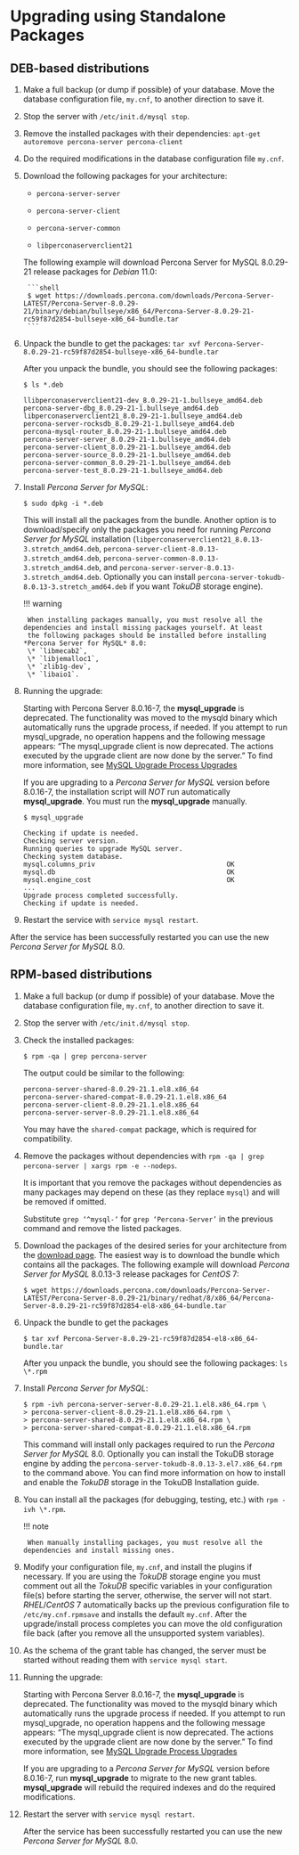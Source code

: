 # Upgrading using Standalone Packages

## DEB-based distributions


1. Make a full backup (or dump if possible) of your database. Move the database configuration file, `my.cnf`, to another direction to save it.


2. Stop the server with `/etc/init.d/mysql stop`.


3. Remove the installed packages with their dependencies: `apt-get autoremove percona-server percona-client`


4. Do the required modifications in the database configuration file `my.cnf`.


5. Download the following packages for your architecture:


    * `percona-server-server`


    * `percona-server-client`


    * `percona-server-common`


    * `libperconaserverclient21`

    The following example will download Percona Server for MySQL 8.0.29-21 release
    packages for *Debian* 11.0:

	    ```shell
	    $ wget https://downloads.percona.com/downloads/Percona-Server-LATEST/Percona-Server-8.0.29-21/binary/debian/bullseye/x86_64/Percona-Server-8.0.29-21-rc59f87d2854-bullseye-x86_64-bundle.tar
	    ```

6. Unpack the bundle to get the packages: `tar xvf Percona-Server-8.0.29-21-rc59f87d2854-bullseye-x86_64-bundle.tar`

    After you unpack the bundle, you should see the following packages:

    ```
    $ ls *.deb

    llibperconaserverclient21-dev_8.0.29-21-1.bullseye_amd64.deb  
    percona-server-dbg_8.0.29-21-1.bullseye_amd64.deb
    libperconaserverclient21_8.0.29-21-1.bullseye_amd64.deb      
    percona-server-rocksdb_8.0.29-21-1.bullseye_amd64.deb
    percona-mysql-router_8.0.29-21-1.bullseye_amd64.deb
    percona-server-server_8.0.29-21-1.bullseye_amd64.deb
    percona-server-client_8.0.29-21-1.bullseye_amd64.deb     
    percona-server-source_8.0.29-21-1.bullseye_amd64.deb
    percona-server-common_8.0.29-21-1.bullseye_amd64.deb     
    percona-server-test_8.0.29-21-1.bullseye_amd64.deb

    ```


7. Install *Percona Server for MySQL*:

    ```
    $ sudo dpkg -i *.deb
    ```

    This will install all the packages from the bundle. Another option is to
    download/specify only the packages you need for running *Percona Server for MySQL*
    installation (`libperconaserverclient21_8.0.13-3.stretch_amd64.deb`,
    `percona-server-client-8.0.13-3.stretch_amd64.deb`,
    `percona-server-common-8.0.13-3.stretch_amd64.deb`, and
    `percona-server-server-8.0.13-3.stretch_amd64.deb`. Optionally you can
    install `percona-server-tokudb-8.0.13-3.stretch_amd64.deb` if you want
    *TokuDB* storage engine).

    !!! warning

        When installing packages manually, you must resolve all the dependencies and install missing packages yourself. At least
        the following packages should be installed before installing *Percona Server for MySQL* 8.0:
        \* `libmecab2`,
        \* `libjemalloc1`,
        \* `zlib1g-dev`,
        \* `libaio1`.

8. Running the upgrade:

    Starting with Percona Server 8.0.16-7, the **mysql_upgrade** is deprecated. The functionality was moved to the mysqld binary which automatically runs the upgrade process, if needed. If you attempt to run mysql_upgrade, no operation happens and the following message appears: “The mysql_upgrade client is now deprecated. The actions executed by the upgrade client are now done by the server.” To find more information, see [MySQL Upgrade Process Upgrades](https://dev.mysql.com/doc/refman/8.0/en/upgrading-what-is-upgraded.html)

    If you are upgrading to a *Percona Server for MySQL* version before 8.0.16-7, the installation script will *NOT* run automatically **mysql_upgrade**. You must run the **mysql_upgrade** manually.

    ```
    $ mysql_upgrade

    Checking if update is needed.
    Checking server version.
    Running queries to upgrade MySQL server.
    Checking system database.
    mysql.columns_priv                                 OK
    mysql.db                                           OK
    mysql.engine_cost                                  OK
    ...
    Upgrade process completed successfully.
    Checking if update is needed.
    ```

9. Restart the service with `service mysql restart`.

After the service has been successfully restarted you can use the new *Percona Server for MySQL* 8.0.

## RPM-based distributions


1. Make a full backup (or dump if possible) of your database. Move the database configuration file, `my.cnf`, to another direction to save it.


2. Stop the server with `/etc/init.d/mysql stop`.


3. Check the installed packages:

	```shell
	$ rpm -qa | grep percona-server
	```
	The output could be similar to the following:
	
	```text
	percona-server-shared-8.0.29-21.1.el8.x86_64
	percona-server-shared-compat-8.0.29-21.1.el8.x86_64
	percona-server-client-8.0.29-21.1.el8.x86_64
	percona-server-server-8.0.29-21.1.el8.x86_64
	```

	You may have the `shared-compat` package, which is required for compatibility.

4. Remove the packages without dependencies with `rpm -qa | grep percona-server | xargs rpm -e --nodeps`.

	It is important that you remove the packages without dependencies as many packages may
	depend on these (as they replace `mysql`) and will be removed if omitted.
	
	Substitute `grep ‘^mysql-‘` for `grep ‘Percona-Server’` in the previous command and
	remove the listed packages.

5. Download the packages of the desired series for your architecture from the [download page](https://www.percona.com/downloads/Percona-Server-8.0/). The easiest way is to download the bundle which contains all the packages. The following example will download *Percona Server for MySQL* 8.0.13-3 release packages for *CentOS* 7:

	```shell
	$ wget https://downloads.percona.com/downloads/Percona-Server-LATEST/Percona-Server-8.0.29-21/binary/redhat/8/x86_64/Percona-Server-8.0.29-21-rc59f87d2854-el8-x86_64-bundle.tar
	```

6. Unpack the bundle to get the packages

	```shell
	$ tar xvf Percona-Server-8.0.29-21-rc59f87d2854-el8-x86_64-bundle.tar
	```
	
	After you unpack the bundle, you should see the following packages: `ls \*.rpm`

7. Install *Percona Server for MySQL*:

	```shell
	$ rpm -ivh percona-server-server-8.0.29-21.1.el8.x86_64.rpm \
	> percona-server-client-8.0.29-21.1.el8.x86_64.rpm \
	> percona-server-shared-8.0.29-21.1.el8.x86_64.rpm \
	> percona-server-shared-compat-8.0.29-21.1.el8.x86_64.rpm
	```
	
	This command will install only packages required to run the *Percona Server for MySQL*
	8.0. Optionally you can install the TokuDB storage engine by
	adding the `percona-server-tokudb-8.0.13-3.el7.x86_64.rpm` to the command
	above. You can find more information on how to install and enable the *TokuDB*
	storage in the TokuDB Installation guide.

8. You can install all the packages (for debugging, testing, etc.) with `rpm -ivh \*.rpm`.

	!!! note
	
	    When manually installing packages, you must resolve all the dependencies and install missing ones.

9. Modify your configuration file, `my.cnf`, and install the plugins if necessary. If you are using the *TokuDB* storage engine you must comment out all the *TokuDB* specific variables in your configuration file(s) before starting the server, otherwise, the server will not start. *RHEL*/*CentOS* 7 automatically backs up the previous configuration file to `/etc/my.cnf.rpmsave` and installs the default `my.cnf`. After the upgrade/install process completes you can move the old configuration file back (after you remove all the unsupported system variables).

10. As the schema of the grant table has changed, the server must be started without reading them with `service mysql start`.

11. Running the upgrade:

	Starting with Percona Server 8.0.16-7, the **mysql_upgrade** is deprecated. The functionality was moved to the mysqld binary which automatically runs the upgrade process if needed. If you attempt to run mysql_upgrade, no operation happens and the following message appears: “The mysql_upgrade client is now deprecated. The actions executed by the upgrade client are now done by the server.” To find more information, see [MySQL Upgrade Process Upgrades](https://dev.mysql.com/doc/refman/8.0/en/upgrading-what-is-upgraded.html)
	
	If you are upgrading to a *Percona Server for MySQL* version before 8.0.16-7, run
	**mysql_upgrade** to migrate to the new grant tables. **mysql_upgrade** will
	rebuild the required indexes and do the required modifications.

12. Restart the server with `service mysql restart`.

	After the service has been successfully restarted you can use the new *Percona Server for MySQL* 8.0.
